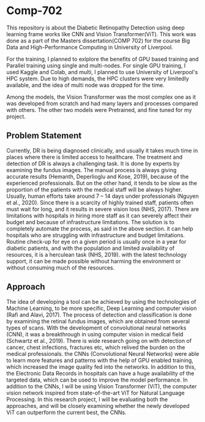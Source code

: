 # Comp-702
This  repository is about the Diabetic Retinopathy Detection using deep learning frame works like CNN and Vision Transformer(ViT). This work was done as a part of the Masters dissertation(COMP 702) for the course Big Data and High-Performance Computing in University of Liverpool.

For the training, I planned to exlplore the benefits of GPU based training and Parallel training using single and multi-nodes. For single GPU training, I used Kaggle and Colab, and multi, I planned to use University of Liverpool's HPC system. Due to high demands, the HPC clusters were very limitedly available, and the idea of multi node was dropped for the time. 

Among the models, the Vision Transformer was the most complex one as it was developed from scratch and had many layers and processes compared with others. The other two models were Pretrained, and fine tuned for my project. 

## Problem Statement
Currently, DR is being diagnosed clinically, and usually it takes much time in places where there is limited access to healthcare. The treatment and detection of DR is always a challenging task. It is done by experts by examining the fundus images. The manual process is always giving accurate results (Hemanth, Deperlioglu and Kose, 2019), because of the experienced professionals. But on the other hand, it tends to be slow as the proportion of the patients with the medical staff will be always higher. Usually, human efforts take around 7 – 14 days under professionals (Nguyen et al., 2020). Since there is a scarcity of highly trained staff, patients often must wait for long, and it results in severe vision loss (NHS, 2017). There are limitations with hospitals in hiring more staff as it can severely affect their budget and because of infrastructure limitations.
The solution is to completely automate the process, as said in the above section. it can help hospitals who are struggling with infrastructure and budget limitations. Routine check-up for eye on a given period is usually once in a year for diabetic patients, and with the population and limited availability of resources, it is a herculean task (NHS, 2019). with the latest technology support, it can be made possible without harming the environment or without consuming much of the resources.

## Approach
The idea of developing a tool can be achieved by using the technologies of Machine Learning, to be more specific, Deep Learning and computer vision (Rafi and Alavi, 2017). The process of detection and classification is done by examining the retinal fundus images, which are obtained from several types of scans. With the development of convolutional neural networks (CNN), it was a breakthrough in using computer vision in medical field (Schwartz et al., 2019). There is wide research going on with detection of cancer, chest infections, fractures etc, which relived the burden on the medical professionals. the CNNs (Convolutional Neural Networks) were able to learn more features and patterns with the help of GPU enabled training, which increased the image quality fed into the networks. In addition to this, the Electronic Data Records in hospitals can have a huge availability of the targeted data, which can be used to improve the model performance.
In addition to the CNNs, I will be using Vision Transformer (ViT), the computer vision network inspired from state-of-the-art ViT for Natural Language Processing. In this research project, I will be evaluating both the approaches, and will be closely examining whether the newly developed ViT can outperform the current best, the CNNs.
